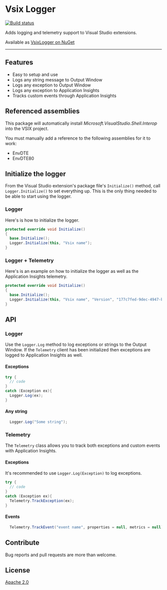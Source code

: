 # Vsix Logger

[![Build status](https://ci.appveyor.com/api/projects/status/as39v33vy4c5v2t0?svg=true)](https://ci.appveyor.com/project/madskristensen/vsixlogger)

Adds logging and telemetry support to Visual Studio extensions.

Available as [VsixLogger on NuGet](https://www.nuget.org/packages/VsixLogger/)

---------------------------------------------------

## Features

- Easy to setup and use
- Logs any string message to Output Window
- Logs any exception to Output Window
- Logs any exception to Application Insights
- Tracks custom events through Application Insights

## Referenced assemblies
This package will automatically install 
*Microsoft.VisualStudio.Shell.Interop* into the VSIX project.

You must manually add a reference to the following assemblies
for it to work:

- EnvDTE
- EnvDTE80

## Initialize the logger
From the Visual Studio extension's package file's `Initialize()`
method, call `Logger.Initialize()` to set everything up. This
is the only thing needed to be able to start using the logger.

### Logger
Here's is how to initialize the logger.

```c#
protected override void Initialize()
{
  base.Initialize();
  Logger.Initialize(this, "Vsix name");
}
```

### Logger + Telemetry
Here's is an example on how to initialize the logger as well
as the Application Insights telemetry.

```c#
protected override void Initialize()
{
  base.Initialize();
  Logger.Initialize(this, "Vsix name", "Version", "177c7fed-9dec-4947-b29d-5d3ff53a50e3");
}
```

## API

### Logger
Use the `Logger.Log` method to log exceptions or strings to
the Output Window. If the `Telemetry` client has been
initialized then exceptions are logged to Application Insights
as well.

#### Exceptions
```C#
try {
  // code
}
catch (Exception ex){
  Logger.Log(ex);
}
```

#### Any string

```C#
  Logger.Log("Some string");
```

### Telemetry
The `Telemetry` class allows you to track both exceptions
and custom events with Application Insights.

#### Exceptions
It's recommended to use `Logger.Log(Exception)` to log
exceptions.

```C#
try {
  // code
}
catch (Exception ex){
  Telemetry.TrackException(ex);
}
```

#### Events

```C#
  Telemetry.TrackEvent("event name", properties = null, metrics = null);
```

## Contribute
Bug reports and pull requests are more than welcome.

## License
[Apache 2.0](LICENSE)